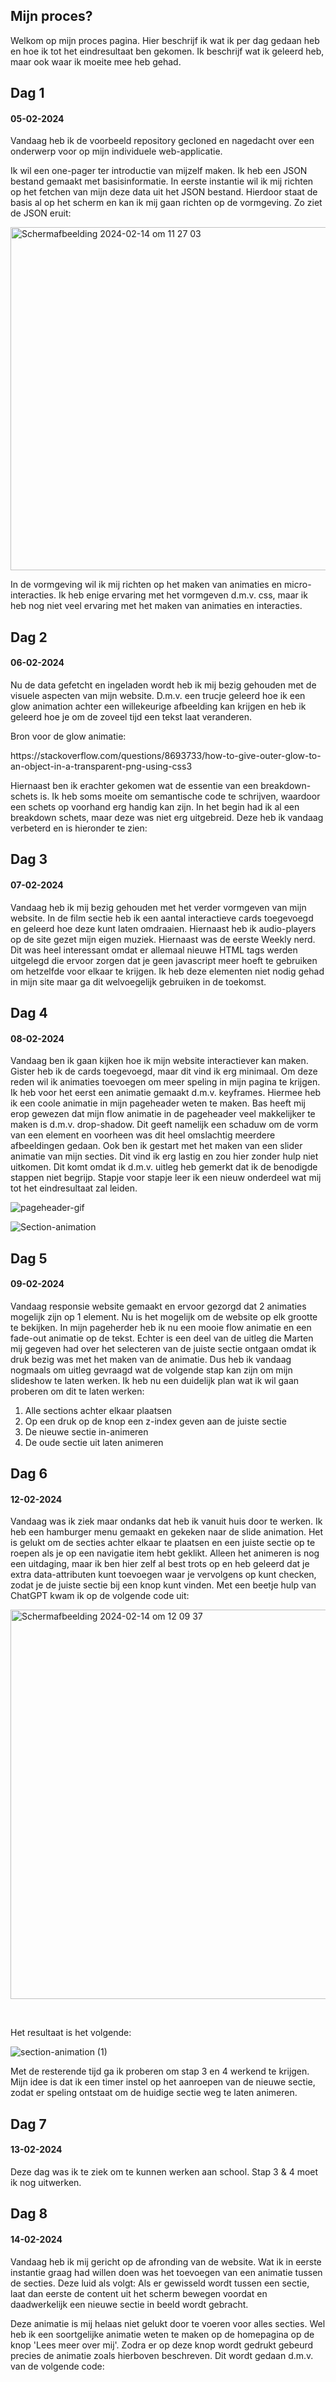 ## Mijn proces?
<p>Welkom op mijn proces pagina. Hier beschrijf ik wat ik per dag gedaan heb en hoe ik tot het eindresultaat ben gekomen. Ik beschrijf wat ik geleerd heb, maar ook waar ik moeite mee heb gehad.<p>

## Dag 1
#### 05-02-2024
<p>Vandaag heb ik de voorbeeld repository gecloned en nagedacht over een onderwerp voor op mijn individuele web-applicatie.<p> 

<p>Ik wil een one-pager ter introductie van mijzelf maken. Ik heb een JSON bestand gemaakt met basisinformatie. In eerste instantie wil ik mij richten op het fetchen van mijn deze data uit het JSON bestand. Hierdoor staat de basis al op het scherm en kan ik mij gaan richten op de vormgeving. Zo ziet de JSON eruit:<p>

<img width="549" alt="Scherm­afbeelding 2024-02-14 om 11 27 03" src="https://github.com/Martino538/web-app-from-scratch-2324/assets/32341318/83fd5192-5699-453d-8297-255de4b96711">

<p>In de vormgeving wil ik mij richten op het maken van animaties en micro-interacties. Ik heb enige ervaring met het vormgeven d.m.v. css, maar ik heb nog niet veel ervaring met het maken van animaties en interacties.<p>


## Dag 2
#### 06-02-2024
<p>Nu de data gefetcht en ingeladen wordt heb ik mij bezig gehouden met de visuele aspecten van mijn website. D.m.v. een trucje geleerd hoe ik een glow animation achter een willekeurige afbeelding kan krijgen en heb ik geleerd hoe je om de zoveel tijd een tekst laat veranderen.<p>

<p>Bron voor de glow animatie: <p>
https://stackoverflow.com/questions/8693733/how-to-give-outer-glow-to-an-object-in-a-transparent-png-using-css3

<p>Hiernaast ben ik erachter gekomen wat de essentie van een breakdown-schets is. Ik heb soms moeite om semantische code te schrijven, waardoor een schets op voorhand erg handig kan zijn. In het begin had ik al een breakdown schets, maar deze was niet erg uitgebreid. Deze heb ik vandaag verbeterd en is hieronder te zien:<p>


## Dag 3
#### 07-02-2024
<p>Vandaag heb ik mij bezig gehouden met het verder vormgeven van mijn website. In de film sectie heb ik een aantal interactieve cards toegevoegd en geleerd hoe deze kunt laten omdraaien. Hiernaast heb ik audio-players op de site gezet mijn eigen muziek. Hiernaast was de eerste Weekly nerd. Dit was heel interessant omdat er allemaal nieuwe HTML tags werden uitgelegd die ervoor zorgen dat je geen javascript meer hoeft te gebruiken om hetzelfde voor elkaar te krijgen. Ik heb deze elementen niet nodig gehad in mijn site maar ga dit welvoegelijk gebruiken in de toekomst.<p>


## Dag 4
#### 08-02-2024
<p>Vandaag ben ik gaan kijken hoe ik mijn website interactiever kan maken. Gister heb ik de cards toegevoegd, maar dit vind ik erg minimaal. Om deze reden wil ik animaties toevoegen om meer speling in mijn pagina te krijgen. Ik heb voor het eerst een animatie gemaakt d.m.v. keyframes. Hiermee heb ik een coole animatie in mijn pageheader weten te maken. Bas heeft mij erop gewezen dat mijn flow animatie in de pageheader veel makkelijker te maken is d.m.v. drop-shadow. Dit geeft namelijk een schaduw om de vorm van een element en voorheen was dit heel omslachtig meerdere afbeeldingen gedaan. Ook ben ik gestart met het maken van een slider animatie van mijn secties. Dit vind ik erg lastig en zou hier zonder hulp niet uitkomen. Dit komt omdat ik d.m.v. uitleg heb gemerkt dat ik de benodigde stappen niet begrijp. Stapje voor stapje leer ik een nieuw onderdeel wat mij tot het eindresultaat zal leiden.<p>

![pageheader-gif](https://github.com/Martino538/web-app-from-scratch-2324/assets/32341318/79adee0d-a1b6-498c-92c2-dc349052c19f)

![Section-animation](https://github.com/Martino538/web-app-from-scratch-2324/assets/32341318/112fffbd-a6b9-43b5-8a2d-cef10e384de5)



## Dag 5
#### 09-02-2024
<p>Vandaag responsie website gemaakt en ervoor gezorgd dat 2 animaties mogelijk zijn op 1 element. Nu is het mogelijk om de website op elk grootte te bekijken. In mijn pageherder heb ik nu een mooie flow animatie en een fade-out animatie op de tekst. Echter is een deel van de uitleg die Marten mij gegeven had over het selecteren van de juiste sectie ontgaan omdat ik druk bezig was met het maken van de animatie. Dus heb ik vandaag nogmaals om uitleg gevraagd wat de volgende stap kan zijn om mijn slideshow te laten werken. Ik heb nu een duidelijk plan wat ik wil gaan proberen om dit te laten werken:<p>
  <ol>
    <li>Alle sections achter elkaar plaatsen</li>
    <li>Op een druk op de knop een z-index geven aan de juiste sectie</li>
    <li>De nieuwe sectie in-animeren</li>
    <li>De oude sectie uit laten animeren</li>
  </ol>


## Dag 6
#### 12-02-2024
<p>Vandaag was ik ziek maar ondanks dat heb ik vanuit huis door te werken. Ik heb een  hamburger menu gemaakt en gekeken naar de slide animation. Het is gelukt om de secties achter elkaar te plaatsen en een juiste sectie op te roepen als je op een navigatie item hebt geklikt. Alleen het animeren is nog een uitdaging, maar ik ben hier zelf al best trots op en heb geleerd dat je extra data-attributen kunt toevoegen waar je vervolgens op kunt checken, zodat je de juiste sectie bij een knop kunt vinden. Met een beetje hulp van ChatGPT kwam ik op de volgende code uit:<p>

<img width="623" alt="Scherm­afbeelding 2024-02-14 om 12 09 37" src="https://github.com/Martino538/web-app-from-scratch-2324/assets/32341318/66390ce9-022b-45c4-b1f1-e9d2948c9563">

<br><p>Het resultaat is het volgende:<p>

![section-animation (1)](https://github.com/Martino538/web-app-from-scratch-2324/assets/32341318/4e1975e5-3016-47e5-a19c-c76858236242)


<p>Met de resterende tijd ga ik proberen om stap 3 en 4 werkend te krijgen. Mijn idee is dat ik een timer instel op het aanroepen van de nieuwe sectie, zodat er speling ontstaat om de huidige sectie weg te laten animeren.<p>


## Dag 7
#### 13-02-2024
<p>Deze dag was ik te ziek om te kunnen werken aan school. Stap 3 & 4 moet ik nog uitwerken.<p>


## Dag 8
#### 14-02-2024
Vandaag heb ik mij gericht op de afronding van de website. Wat ik in eerste instantie graag had willen doen was het toevoegen van een animatie tussen de secties. Deze luid als volgt: Als er gewisseld wordt tussen een sectie, laat dan eerste de content uit het scherm bewegen voordat en daadwerkelijk een nieuwe sectie in beeld wordt gebracht.

Deze animatie is mij helaas niet gelukt door te voeren voor alles secties. Wel heb ik een soortgelijke animatie weten te maken op de homepagina op de knop 'Lees meer over mij'. Zodra er op deze knop wordt gedrukt gebeurd precies de animatie zoals hierboven beschreven. Dit wordt gedaan d.m.v. van de volgende code:


